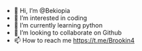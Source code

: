 - 👋 Hi, I’m @Bekiopia
- 👀 I’m interested in coding
- 🌱 I’m currently learning python
- 💞️ I’m looking to collaborate on Github
- 📫 How to reach me https://t.me/Brookin4

<!---
Bekiopia/Bekiopia is a ✨ special ✨ repository because its `README.md` (this file) appears on your GitHub profile.
You can click the Preview link to take a look at your changes.
--->
